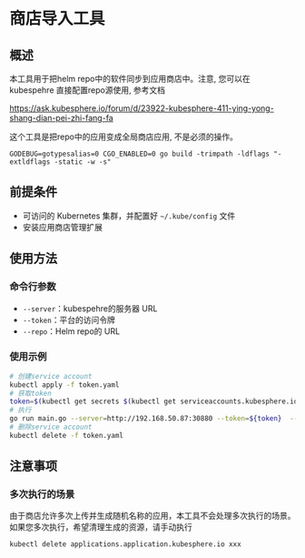 # 商店导入工具

## 概述

本工具用于把helm repo中的软件同步到应用商店中。注意, 您可以在 kubespehre 直接配置repo源使用, 参考文档

https://ask.kubesphere.io/forum/d/23922-kubesphere-411-ying-yong-shang-dian-pei-zhi-fang-fa

这个工具是把repo中的应用变成全局商店应用, 不是必须的操作。
```shell
GODEBUG=gotypesalias=0 CGO_ENABLED=0 go build -trimpath -ldflags "-extldflags -static -w -s"
```

## 前提条件

- 可访问的 Kubernetes 集群，并配置好 `~/.kube/config` 文件
- 安装应用商店管理扩展

## 使用方法

### 命令行参数

- `--server`：kubespehre的服务器 URL
- `--token`：平台的访问令牌
- `--repo`：Helm repo的 URL

### 使用示例
```bash
# 创建service account
kubectl apply -f token.yaml
# 获取token
token=$(kubectl get secrets $(kubectl get serviceaccounts.kubesphere.io app-tool -n default -o "jsonpath={.secrets[].name}") -n default -o jsonpath={.data.token} | base64 -d)
# 执行
go run main.go --server=http://192.168.50.87:30880 --token=${token}  --repo=https://charts.kubesphere.io/stable
# 删除service account
kubectl delete -f token.yaml
```

## 注意事项

### 多次执行的场景

由于商店允许多次上传并生成随机名称的应用，本工具不会处理多次执行的场景。如果您多次执行，希望清理生成的资源，请手动执行

```
kubectl delete applications.application.kubesphere.io xxx
```

